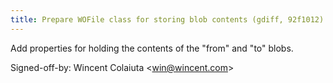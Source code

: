 ```yaml
---
title: Prepare WOFile class for storing blob contents (gdiff, 92f1012)
---
```


Add properties for holding the contents of the "from" and "to" blobs.

Signed-off-by: Wincent Colaiuta &lt;win@wincent.com&gt;

